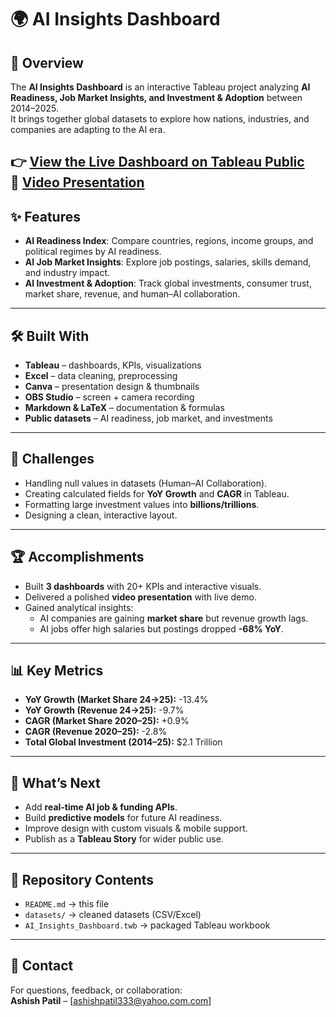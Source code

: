 # 🌍 AI Insights Dashboard

## 🔹 Overview
The **AI Insights Dashboard** is an interactive Tableau project analyzing **AI Readiness, Job Market Insights, and Investment & Adoption** between 2014–2025.  
It brings together global datasets to explore how nations, industries, and companies are adapting to the AI era.

👉 [View the Live Dashboard on Tableau Public](https://public.tableau.com/views/Ai_Analysis/Dashboard1?:language=en-US&:sid=&:redirect=auth&:display_count=n&:origin=viz_share_link)  
🎥 [Video Presentation](https://youtu.be/U0N1pFS6rN4)
---

## ✨ Features
- **AI Readiness Index**: Compare countries, regions, income groups, and political regimes by AI readiness.  
- **AI Job Market Insights**: Explore job postings, salaries, skills demand, and industry impact.  
- **AI Investment & Adoption**: Track global investments, consumer trust, market share, revenue, and human–AI collaboration.  

---

## 🛠️ Built With
- **Tableau** – dashboards, KPIs, visualizations  
- **Excel** – data cleaning, preprocessing  
- **Canva** – presentation design & thumbnails  
- **OBS Studio** – screen + camera recording  
- **Markdown & LaTeX** – documentation & formulas  
- **Public datasets** – AI readiness, job market, and investments  

---

## 🚧 Challenges
- Handling null values in datasets (Human–AI Collaboration).  
- Creating calculated fields for **YoY Growth** and **CAGR** in Tableau.  
- Formatting large investment values into **billions/trillions**.  
- Designing a clean, interactive layout.  

---

## 🏆 Accomplishments
- Built **3 dashboards** with 20+ KPIs and interactive visuals.  
- Delivered a polished **video presentation** with live demo.  
- Gained analytical insights:  
  - AI companies are gaining **market share** but revenue growth lags.  
  - AI jobs offer high salaries but postings dropped **-68% YoY**.  

---

## 📊 Key Metrics
- **YoY Growth (Market Share 24→25):** -13.4%  
- **YoY Growth (Revenue 24→25):** -9.7%  
- **CAGR (Market Share 2020–25):** +0.9%  
- **CAGR (Revenue 2020–25):** -2.8%  
- **Total Global Investment (2014–25):** $2.1 Trillion  

---

## 🚀 What’s Next
- Add **real-time AI job & funding APIs**.  
- Build **predictive models** for future AI readiness.  
- Improve design with custom visuals & mobile support.  
- Publish as a **Tableau Story** for wider public use.  

---

## 📂 Repository Contents
- `README.md` → this file  
- `datasets/` → cleaned datasets (CSV/Excel)  
- `AI_Insights_Dashboard.twb` → packaged Tableau workbook  

---

## 📧 Contact
For questions, feedback, or collaboration:  
**Ashish Patil** – [ashishpatil333@yahoo.com.com]  
